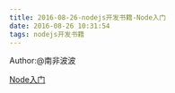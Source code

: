 ```yaml
---
title: 2016-08-26-nodejs开发书籍-Node入门
date: 2016-08-26 10:31:54
tags: nodejs开发书籍
---
```

Author:@南非波波

[Node入门](http://blog.songqingbo.cn/pdf/nodejs/Node入门.pdf "Node入门.pdf")
